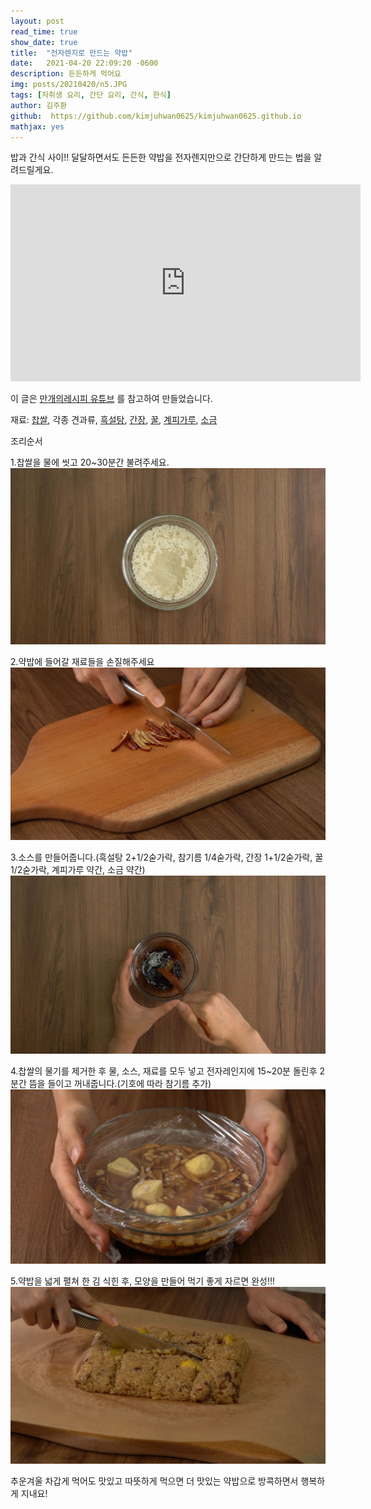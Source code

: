 ```yaml
---
layout: post
read_time: true
show_date: true
title:  "전자렌지로 만드는 약밥"
date:   2021-04-20 22:09:20 -0600
description: 든든하게 먹어요
img: posts/20210420/n5.JPG
tags: [자취생 요리, 간단 요리, 간식, 한식]
author: 김주환
github:  https://github.com/kimjuhwan0625/kimjuhwan0625.github.io
mathjax: yes
---
```

밥과 간식 사이!! 달달하면서도 든든한 약밥을 전자렌지만으로 간단하게 만드는 법을 알려드릴게요. 

<iframe width="560" height="315" src="https://youtu.be/ePRff3ZB-V4" title="YouTube video player" frameborder="0" allow="accelerometer; autoplay; clipboard-write; encrypted-media; gyroscope; picture-in-picture" allowfullscreen></iframe>

이 글은 [만개의레시피 유튜브](https://youtu.be/ePRff3ZB-V4) 를 참고하여 만들었습니다. 

재료: [찹쌀](https://www.coupang.com/vp/products/327924416?itemId=1048941653&vendorItemId=5513884608&sourceType=srp_product_ads&clickEventId=c4c708c3-f001-443c-b1b5-28194cebc1bf&korePlacement=15&koreSubPlacement=1&clickEventId=c4c708c3-f001-443c-b1b5-28194cebc1bf&korePlacement=15&koreSubPlacement=1&q=%EC%B0%B9%EC%8C%80&itemsCount=36&searchId=f8bf0309c7884b6a9bc6b24bcf6fb49c&rank=0), 각종 견과류, [흑설탕](https://www.coupang.com/vp/products/475751?itemId=1181030&vendorItemId=74720099184&q=%ED%9D%91%EC%84%A4%ED%83%95&itemsCount=36&searchId=a5932c2b419f45cd999965886ece14ff&rank=6), [간장](https://www.coupang.com/vp/products/1950520915?itemId=3313290034&vendorItemId=71264859094&pickType=COU_PICK&sourceType=srp_product_ads&clickEventId=f2238382-8215-4d83-877d-d50032ba92ee&korePlacement=15&koreSubPlacement=1&clickEventId=f2238382-8215-4d83-877d-d50032ba92ee&korePlacement=15&koreSubPlacement=1&q=%EA%B0%84%EC%9E%A5&itemsCount=36&searchId=1aabb33de0714e22ba4af7ce5c382615&rank=0), [꿀](https://www.coupang.com/vp/products/1388706773?itemId=2424220845&vendorItemId=70418284525&sourceType=srp_product_ads&clickEventId=aa26b8ed-a4ab-416c-a657-7315098e0bc7&korePlacement=15&koreSubPlacement=1&clickEventId=aa26b8ed-a4ab-416c-a657-7315098e0bc7&korePlacement=15&koreSubPlacement=1&q=%EA%BF%80&itemsCount=36&searchId=2bce4607ff9a49c39dfa65480ed78617&rank=0), [계피가루](https://www.coupang.com/vp/products/1968165?itemId=6864743289&vendorItemId=70140007483&q=%EA%B3%84%ED%94%BC%EA%B0%80%EB%A3%A8&itemsCount=36&searchId=d9d46905365042a7b70f488d0af6c0a0&rank=1), [소금](https://www.coupang.com/vp/products/5115974557?itemId=6987620953&vendorItemId=3036730760&q=%EC%86%8C%EA%B8%88&itemsCount=36&searchId=76198c52e2d54cba95cc043bf66e89ac&rank=1)

조리순서

1.찹쌀을 물에 씻고 20~30분간 불려주세요.
![n2](./assets\img\posts\20210420\n2.JPG)

2.약밥에 들어갈 재료들을 손질해주세요
![n3](./assets\img\posts\20210420\n3.JPG)

3.소스를 만들어줍니다.(흑설탕 2+1/2숟가락, 참기름 1/4숟가락, 간장 1+1/2숟가락, 꿀 1/2숟가락, 계피가루 약간, 소금 약간)
![n4](./assets\img\posts\20210420\n4.JPG)

4.찹쌀의 물기를 제거한 후 물, 소스, 재료를 모두 넣고 전자레인지에 15~20분 돌린후 2분간 뜸을 들이고 꺼내줍니다.(기호에 따라 참기름 추가)
![n5](./assets\img\posts\20210420\n5.JPG)

5.약밥을 넓게 펼쳐 한 김 식힌 후, 모양을 만들어 먹기 좋게 자르면 완성!!!
![n6](./assets\img\posts\20210420\n6.JPG)


추운겨울 차갑게 먹어도 맛있고 따뜻하게 먹으면 더 맛있는 약밥으로 방콕하면서 행복하게 지내요!



